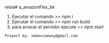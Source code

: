 reloa# a_amazonFlex_bk

1. Ejecutar el comando >> npm i
2. Ejecutar el comando >> npm run build
3. para arracar el servidor ejecute >> npm start
```
Proyect by: vmdevcomany@gmail.com
```